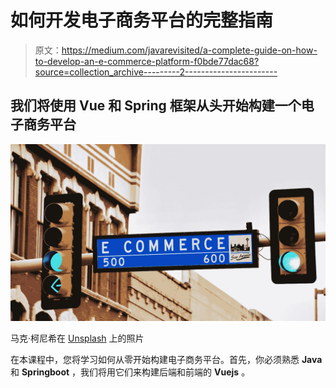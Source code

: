 # 如何开发电子商务平台的完整指南

> 原文：<https://medium.com/javarevisited/a-complete-guide-on-how-to-develop-an-e-commerce-platform-f0bde77dac68?source=collection_archive---------2----------------------->

## 我们将使用 Vue 和 Spring 框架从头开始构建一个电子商务平台

![](img/de83021f607a127261202f004e8df70a.png)

马克·柯尼希在 [Unsplash](https://unsplash.com?utm_source=medium&utm_medium=referral) 上的照片

在本课程中，您将学习如何从零开始构建电子商务平台。首先，你必须熟悉 **Java** 和 **Springboot** ，我们将用它们来构建后端和前端的 **Vuejs** 。